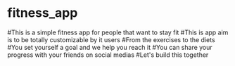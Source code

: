 # fitness_app

#This is a simple fitness app for people that want to stay fit
#This is app aim is to be totally customizable by it users
#From the exercises to the diets
#You set yourself a goal and we help you reach it
#You can share your progress with your friends on social medias
#Let's build this together